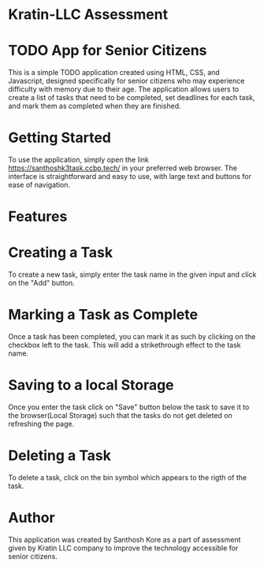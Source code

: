 # Kratin-LLC Assessment

# TODO App for Senior Citizens

This is a simple TODO application created using HTML, CSS, and Javascript, designed specifically for senior citizens who may experience difficulty with memory due to their age. The application allows users to create a list of tasks that need to be completed, set deadlines for each task, and mark them as completed when they are finished.

# Getting Started

To use the application, simply open the link https://santhoshk3task.ccbp.tech/ in your preferred web browser. The interface is straightforward and easy to use, with large text and buttons for ease of navigation.

# Features

# Creating a Task
To create a new task, simply enter the task name in the given input and click on the "Add" button.

# Marking a Task as Complete
Once a task has been completed, you can mark it as such by clicking on the checkbox left to the task. This will add a strikethrough effect to the task name.

# Saving to a local Storage
Once you enter the task click on "Save" button below the task to save it to the browser(Local Storage) such that the tasks do not get deleted on refreshing the page.

# Deleting a Task
To delete a task, click on the bin symbol which appears to the rigth of the task.

# Author
This application was created by Santhosh Kore as a part of assessment given by Kratin LLC company to improve the technology accessible for senior citizens.


